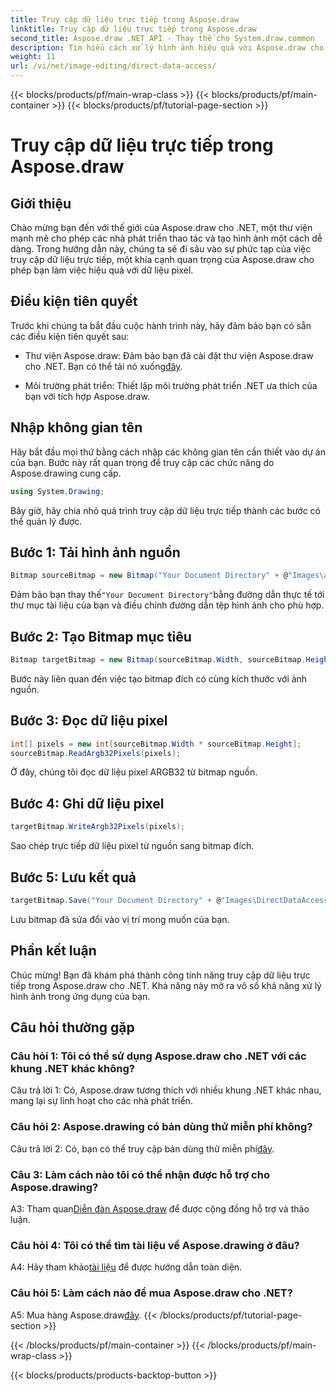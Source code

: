 ```yaml
---
title: Truy cập dữ liệu trực tiếp trong Aspose.draw
linktitle: Truy cập dữ liệu trực tiếp trong Aspose.draw
second_title: Aspose.draw .NET API - Thay thế cho System.draw.common
description: Tìm hiểu cách xử lý hình ảnh hiệu quả với Aspose.draw cho .NET. Đi sâu vào truy cập dữ liệu trực tiếp với hướng dẫn từng bước của chúng tôi.
weight: 11
url: /vi/net/image-editing/direct-data-access/
---
```


{{< blocks/products/pf/main-wrap-class >}}
{{< blocks/products/pf/main-container >}}
{{< blocks/products/pf/tutorial-page-section >}}

# Truy cập dữ liệu trực tiếp trong Aspose.draw

## Giới thiệu

Chào mừng bạn đến với thế giới của Aspose.draw cho .NET, một thư viện mạnh mẽ cho phép các nhà phát triển thao tác và tạo hình ảnh một cách dễ dàng. Trong hướng dẫn này, chúng ta sẽ đi sâu vào sự phức tạp của việc truy cập dữ liệu trực tiếp, một khía cạnh quan trọng của Aspose.draw cho phép bạn làm việc hiệu quả với dữ liệu pixel.

## Điều kiện tiên quyết

Trước khi chúng ta bắt đầu cuộc hành trình này, hãy đảm bảo bạn có sẵn các điều kiện tiên quyết sau:

-  Thư viện Aspose.draw: Đảm bảo bạn đã cài đặt thư viện Aspose.draw cho .NET. Bạn có thể tải nó xuống[đây](https://releases.aspose.com/drawing/net/).

- Môi trường phát triển: Thiết lập môi trường phát triển .NET ưa thích của bạn với tích hợp Aspose.draw.

## Nhập không gian tên

Hãy bắt đầu mọi thứ bằng cách nhập các không gian tên cần thiết vào dự án của bạn. Bước này rất quan trọng để truy cập các chức năng do Aspose.drawing cung cấp.

```csharp
using System.Drawing;
```

Bây giờ, hãy chia nhỏ quá trình truy cập dữ liệu trực tiếp thành các bước có thể quản lý được.

## Bước 1: Tải hình ảnh nguồn

```csharp
Bitmap sourceBitmap = new Bitmap("Your Document Directory" + @"Images\aspose_logo.png");
```

 Đảm bảo bạn thay thế`"Your Document Directory"`bằng đường dẫn thực tế tới thư mục tài liệu của bạn và điều chỉnh đường dẫn tệp hình ảnh cho phù hợp.

## Bước 2: Tạo Bitmap mục tiêu

```csharp
Bitmap targetBitmap = new Bitmap(sourceBitmap.Width, sourceBitmap.Height, System.Drawing.Imaging.PixelFormat.Format32bppPArgb);
```

Bước này liên quan đến việc tạo bitmap đích có cùng kích thước với ảnh nguồn.

## Bước 3: Đọc dữ liệu pixel

```csharp
int[] pixels = new int[sourceBitmap.Width * sourceBitmap.Height];
sourceBitmap.ReadArgb32Pixels(pixels);
```

Ở đây, chúng tôi đọc dữ liệu pixel ARGB32 từ bitmap nguồn.

## Bước 4: Ghi dữ liệu pixel

```csharp
targetBitmap.WriteArgb32Pixels(pixels);
```

Sao chép trực tiếp dữ liệu pixel từ nguồn sang bitmap đích.

## Bước 5: Lưu kết quả

```csharp
targetBitmap.Save("Your Document Directory" + @"Images\DirectDataAccess_out.png");
```

Lưu bitmap đã sửa đổi vào vị trí mong muốn của bạn.

## Phần kết luận

Chúc mừng! Bạn đã khám phá thành công tính năng truy cập dữ liệu trực tiếp trong Aspose.draw cho .NET. Khả năng này mở ra vô số khả năng xử lý hình ảnh trong ứng dụng của bạn.

## Câu hỏi thường gặp

### Câu hỏi 1: Tôi có thể sử dụng Aspose.draw cho .NET với các khung .NET khác không?

Câu trả lời 1: Có, Aspose.draw tương thích với nhiều khung .NET khác nhau, mang lại sự linh hoạt cho các nhà phát triển.

### Câu hỏi 2: Aspose.drawing có bản dùng thử miễn phí không?

 Câu trả lời 2: Có, bạn có thể truy cập bản dùng thử miễn phí[đây](https://releases.aspose.com/).

### Câu 3: Làm cách nào tôi có thể nhận được hỗ trợ cho Aspose.drawing?

 A3: Tham quan[Diễn đàn Aspose.draw](https://forum.aspose.com/c/diagram/17) để được cộng đồng hỗ trợ và thảo luận.

### Câu hỏi 4: Tôi có thể tìm tài liệu về Aspose.drawing ở đâu?

A4: Hãy tham khảo[tài liệu](https://reference.aspose.com/drawing/net/) để được hướng dẫn toàn diện.

### Câu hỏi 5: Làm cách nào để mua Aspose.draw cho .NET?

 A5: Mua hàng Aspose.draw[đây](https://purchase.aspose.com/buy).
{{< /blocks/products/pf/tutorial-page-section >}}

{{< /blocks/products/pf/main-container >}}
{{< /blocks/products/pf/main-wrap-class >}}

{{< blocks/products/products-backtop-button >}}
